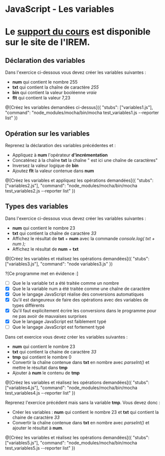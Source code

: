 # JavaScript - Les variables

# Le [support du cours](http://ens-info.irem.univ-mrs.fr/wp-content/uploads/05_javascript_debut.pdf) est disponible sur le site de l'IREM.  

## Déclaration des variables

Dans l'exercice ci-dessous vous devez créer les variables suivantes : 
- __num__ qui contient le nombre 255  
- __txt__ qui contient la chaîne de caractère *255*  
- __bin__ qui contient la valeur booléenne *vraie*  
- __flt__ qui contient la valeur 7,23  

@[Créez les variables demandées ci-dessus]({ "stubs": ["variables1.js"], "command": "node_modules/mocha/bin/mocha test_variables1.js --reporter list" })

## Opération sur les variables

Reprenez la déclaration des variables précédentes et :
- Appliquez à __num__ l'opérateur __d'incrémentation__  
- Concaténez à la chaîne __txt__ la chaîne " est ici une chaîne de caractères"  
- Inversez la valeur logique de __bin__  
- Ajoutez __flt__ la valeur contenue dans __num__  

@[Créez les variables et appliquez les opérations demandées]({ "stubs": ["variables2.js"], "command": "node_modules/mocha/bin/mocha test_variables2.js --reporter list" })

## Types des variables

Dans l'exercice ci-dessous vous devez créer les variables suivantes : 
- __num__ qui contient le nombre 23  
- __txt__ qui contient la chaîne de caractère *33*  
- Affichez le résultat de __txt__ + __num__ avec la commande _console.log( txt + num );_
- Affichez le résultat de __num__ + __txt__

@[Créez les variables et réalisez les opérations demandées]({ "stubs": ["variables3.js"], "command": "node variables3.js" })

?[Ce programme met en évidence :]
-[ ] Que le la variable txt a été traitée comme un nombre
-[X] Que le la variable num a été traitée comme une chaîne de caractère
-[X] Que le langage JavaScript réalise des conversions automatiques
-[X] Qu'il est dangeureux de faire des opérations avec des variables de types différents
-[X] Qu'il faut explicitement écrire les conversions dans le programme pour ne pas avoir de mauvaises surprises
-[X] Que le langage JavaScript est faiblement typé
-[ ] Que le langage JavaScript est fortement typé

Dans cet exercice vous devez créer les variables suivantes : 
- __num__ qui contient le nombre 23  
- __txt__ qui contient la chaine de caractère *33*
- __tmp__ qui contient le nombre 0  
- Convertir la chaîne contenue dans __txt__ en nombre avec *parseInt()* et mettre le résultat dans __tmp__  
- Ajouter à __num__ le contenu de __tmp__  

@[Créez les variables et réalisez les opérations demandées]({ "stubs": ["variables4.js"], "command": "node_modules/mocha/bin/mocha test_variables4.js --reporter list" })

Reprenez l'exercice précédent mais sans la variable __tmp__. Vous devez donc :
- Créer les variables : __num__ qui contient le nombre 23 et __txt__ qui contient la chaine de caractère *33*  
- Convertir la chaîne contenue dans __txt__ en nombre avec *parseInt()* et ajouter le résultat à __num__.  

@[Créez les variables et réalisez les opérations demandées]({ "stubs": ["variables5.js"], "command": "node_modules/mocha/bin/mocha test_variables5.js --reporter list" })
